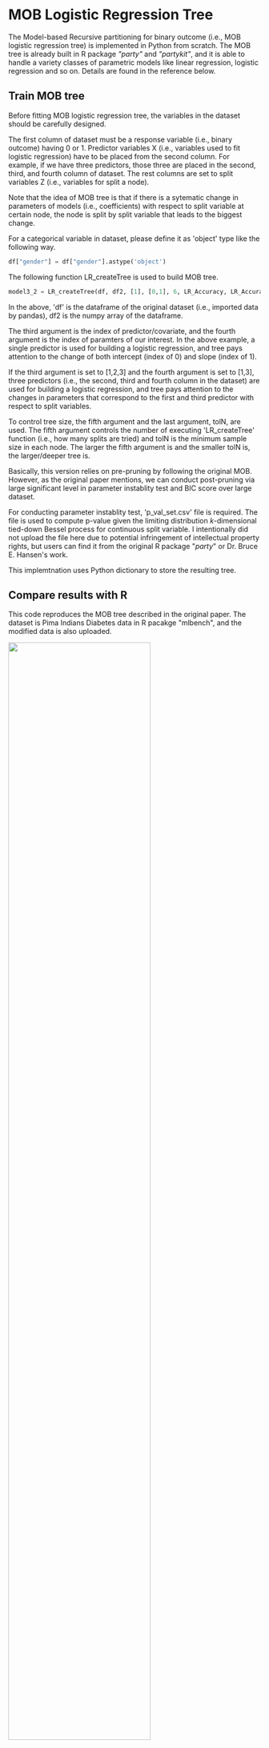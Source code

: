 # MOB Logistic Regression Tree

The Model-based Recursive partitioning for binary outcome (i.e., MOB logistic regression tree) is implemented in Python from scratch. 
The MOB tree is already built in R package *"party"* and *"partykit"*, and it is able to handle a variety classes of parametric models like linear regression, 
logistic regression and so on. Details are found in the reference below.

## Train MOB tree
Before fitting MOB logistic regression tree, the variables in the dataset should be carefully designed.   

The first column of dataset must be a response variable (i.e., binary outcome) having 0 or 1.
Predictor variables X (i.e., variables used to fit logistic regression) have to be placed from the second column. For example, if we have three predictors, those three are placed in the second, third, and fourth column of dataset. The rest columns are set to split variables Z (i.e., variables for split a node).   

Note that the idea of MOB tree is that if there is a sytematic change in parameters of models (i.e., coefficients) with respect to split variable at certain node, the node is split
by split variable that leads to the biggest change.   

For a categorical variable in dataset, please define it as 'object' type like the following way.   
```python
df["gender"] = df["gender"].astype('object')
```
The following function LR_createTree is used to build MOB tree.   
```python
model3_2 = LR_createTree(df, df2, [1], [0,1], 6, LR_Accuracy, LR_Accuracy, tolN = 40)
```   
In the above, 'df' is the dataframe of the original dataset (i.e., imported data by pandas), df2 is the numpy array of the dataframe.
   
The third argument is the index of predictor/covariate, and the fourth argument is the index of paramters of our interest. In the above example,
a single predictor is used for building a logistic regression, and tree pays attention to the change of both intercept (index of 0) and slope (index of 1).   

If the third argument is set to [1,2,3] and the fourth argument is set to [1,3], three predictors (i.e., the second, third and fourth column in the dataset) are used
for building a logistic regression, and tree pays attention to the changes in parameters that correspond to the first and third predictor with respect to split variables.

To control tree size, the fifth argument and the last argument, tolN, are used. The fifth argument controls the number of executing 'LR_createTree' function
(i.e., how many splits are tried) and tolN is the minimum sample size in each node. The larger the fifth argument is and the smaller tolN is, the larger/deeper tree is.  

Basically, this version relies on pre-pruning by following the original MOB. However, as the original paper mentions, we can conduct post-pruning via 
large significant level in parameter instablity test and BIC score over large dataset.

For conducting parameter instablity test, 'p_val_set.csv' file is required. The file is used to compute p-value given the limiting distribution *k*-dimensional tied-down Bessel process for continuous split variable. I intentionally did not upload the file here due to potential infringement of intellectual property rights, but users can find it from the original R package "*party*" or Dr. Bruce E. Hansen's work.

This implemtnation uses Python dictionary to store the resulting tree.

## Compare results with R
This code reproduces the MOB tree described in the original paper. The dataset is Pima Indians Diabetes data in R pacakge "mlbench", and the modified data is also uploaded.  

<img src="https://user-images.githubusercontent.com/69023373/89147894-bd9a5f00-d51d-11ea-8743-c894f7100a19.png" width="75%">

For R code to build MOB tree, please follow the code that is already provided in R package "*Party*".

```r   
library(party)
data("PimaIndiansDiabetes", package = "mlbench")
## partition logistic regression diabetes ~ glucose 
## wth respect to all remaining variables
fmPID <- mob(diabetes ~ glucose | pregnant + pressure + triceps + 
               insulin + mass + pedigree + age,
             data = PimaIndiansDiabetes, model = glinearModel, 
             family = binomial())
fmPID
plot(fmPID)
```
Please take a look at MOB_Main.py file.

## Version
- python 3.6.3
- numpy 1.16.4
- scipy 1.3.1
- pandas 0.20.3
- sklearn 0.21.1

## Reference
Zeileis, A., Hothorn, T., & Hornik, K. (2008). Model-based recursive partitioning. *Journal of Computational and Graphical Statistics*, 17(2), 492-514.   
Hansen, B. E. (1997). Approximate asymptotic p values for structuras-change tests. *Journal of Business & Economic Statistics*, 15(1), 60-67.
